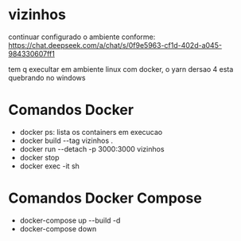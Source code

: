 # vizinhos

continuar configurado o ambiente conforme: https://chat.deepseek.com/a/chat/s/0f9e5963-cf1d-402d-a045-984330607ff1

tem q execultar em ambiente linux com docker, o yarn dersao 4 esta quebrando no windows

# Comandos Docker

- docker ps: lista os containers em execucao
- docker build --tag vizinhos .
- docker run --detach -p 3000:3000 vizinhos
- docker stop <name>
- docker exec -it <name> sh

# Comandos Docker Compose

- docker-compose up --build -d
- docker-compose down
